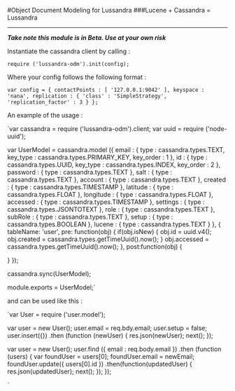 #Object Document Modeling for Lussandra
###Lucene + Cassandra = Lussandra
_____
___Take note this module is in Beta. Use at your own risk___

Instantiate the cassandra client by calling :

`require ('lussandra-odm').init(config);`

Where your config follows the following format :

`var config = {
    contactPoints : [ '127.0.0.1:9042' ],
    keyspace : 'nana',
    replication : { 'class' : 'SimpleStrategy', 'replication_factor' : 3 }
};`

An example of the usage :

`var cassandra   = require ('lussandra-odm').client;
var uuid        = require ('node-uuid');

var UserModel = cassandra.model ({
  email : {
    type : cassandra.types.TEXT,
    key_type : cassandra.types.PRIMARY_KEY,
    key_order : 1
  },
  id : {
    type : cassandra.types.UUID,
    key_type : cassandra.types.INDEX,
    key_order : 2
  },
  password : { type : cassandra.types.TEXT },
  salt : { type : cassandra.types.TEXT },
  account : { type : cassandra.types.TEXT },
  created : { type : cassandra.types.TIMESTAMP },
  latitude : { type : cassandra.types.FLOAT },
  longitude : { type : cassandra.types.FLOAT },
  accessed : { type : cassandra.types.TIMESTAMP },
  settings :  { type : cassandra.types.JSONTOTEXT },
  role : { type : cassandra.types.TEXT },
  subRole : { type : cassandra.types.TEXT },
  setup : { type : cassandra.types.BOOLEAN },
  lucene : { type : cassandra.types.TEXT }
}, {
  tableName: 'user',
  pre: function(obj) {
    if(obj.isNew) {
      obj.id = uuid.v4();
      obj.created = cassandra.types.getTimeUuid().now();
    }
    obj.accessed = cassandra.types.getTimeUuid().now();
  },
  post:function(obj) {

  }
});

cassandra.sync(UserModel);

module.exports = UserModel;`

and can be used like this :

`var User = require ('user.model');

var user = new User();
user.email = req.bdy.email;
user.setup = false;
user.insert({})
.then (function (newUser) {
  res.json(newUser);
  next();
});

var user = new User();
user.find ({ email : req.body.email })
.then (function (users) {
    var foundUser = users[0];
    foundUser.email = newEmail;
    foundUser.update({ users[0].id })
    .then(function(updatedUser) {
      res.json(updatedUser);
      next();
    });
});

`
